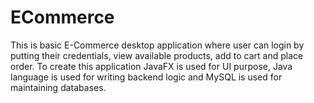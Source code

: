 # ECommerce
  This is basic E-Commerce desktop application where user can login by putting their credentials, view available products, add to cart and     place order.  To create this application JavaFX is used for UI purpose, Java language is used for writing backend logic and MySQL is used   for maintaining databases.
